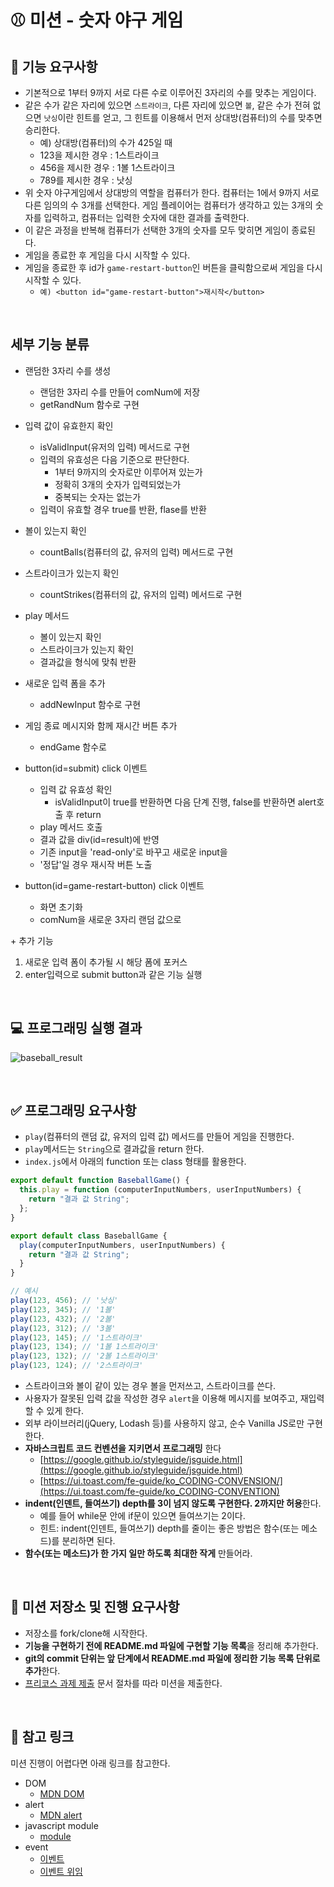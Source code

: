 # ⚾ 미션 - 숫자 야구 게임

## 🎯 기능 요구사항

- 기본적으로 1부터 9까지 서로 다른 수로 이루어진 3자리의 수를 맞추는 게임이다.
- 같은 수가 같은 자리에 있으면 `스트라이크`, 다른 자리에 있으면 `볼`, 같은 수가 전혀 없으면 `낫싱`이란 힌트를 얻고, 그 힌트를 이용해서 먼저 상대방(컴퓨터)의 수를 맞추면 승리한다.
  - 예) 상대방(컴퓨터)의 수가 425일 때
  - 123을 제시한 경우 : 1스트라이크
  - 456을 제시한 경우 : 1볼 1스트라이크
  - 789를 제시한 경우 : 낫싱
- 위 숫자 야구게임에서 상대방의 역할을 컴퓨터가 한다. 컴퓨터는 1에서 9까지 서로 다른 임의의 수 3개를 선택한다. 게임 플레이어는 컴퓨터가 생각하고 있는 3개의 숫자를 입력하고, 컴퓨터는 입력한 숫자에 대한 결과를 출력한다.
- 이 같은 과정을 반복해 컴퓨터가 선택한 3개의 숫자를 모두 맞히면 게임이 종료된다.
- 게임을 종료한 후 게임을 다시 시작할 수 있다.
- 게임을 종료한 후 id가 `game-restart-button`인 버튼을 클릭함으로써 게임을 다시 시작할 수 있다. 
  - `예) <button id="game-restart-button">재시작</button>`

<br>

## 세부 기능 분류

- 랜덤한 3자리 수를 생성
  - 랜덤한 3자리 수를 만들어 comNum에 저장
  - getRandNum 함수로 구현

- 입력 값이 유효한지 확인
  - isValidInput(유저의 입력)  메서드로 구현
  - 입력의 유효성은 다음 기준으로 판단한다.
    - 1부터 9까지의 숫자로만 이루어져 있는가
    - 정확히 3개의 숫자가 입력되었는가
    - 중복되는 숫자는 없는가
  - 입력이 유효할 경우 true를 반환, flase를 반환

- 볼이 있는지 확인
  - countBalls(컴퓨터의 값, 유저의 입력) 메서드로 구현
  
- 스트라이크가 있는지 확인
  - countStrikes(컴퓨터의 값, 유저의 입력) 메서드로 구현
  
- play 메서드  
  - 볼이 있는지 확인
  - 스트라이크가 있는지 확인
  - 결과값을 형식에 맞춰 반환
  
- 새로운 입력 폼을 추가
  - addNewInput 함수로 구현
  
- 게임 종료 메시지와 함께 재시간 버튼 추가
  - endGame 함수로 
  
- button(id=submit) click 이벤트
  - 입력 값 유효성 확인
    - isValidInput이 true를 반환하면 다음 단계 진행, false를 반환하면 alert호출 후 return
  - play 메서드 호출
  - 결과 값을 div(id=result)에 반영
  - 기존 input을 'read-only'로 바꾸고 새로운 input을 
  - '정답'일 경우 재시작 버튼 노출

- button(id=game-restart-button) click 이벤트
  - 화면 초기화
  - comNum을 새로운 3자리 랜덤 값으로 

\+ 추가 기능
  1. 새로운 입력 폼이 추가될 시 해당 폼에 포커스
  2. enter입력으로 submit button과 같은 기능 실행


<br>

## 💻 프로그래밍 실행 결과

![baseball_result](https://user-images.githubusercontent.com/50367798/100166088-32473e00-2eff-11eb-9454-5d45e648b37e.jpg)

<br>

## ✅ 프로그래밍 요구사항

- `play`(컴퓨터의 랜덤 값, 유저의 입력 값) 메서드를 만들어 게임을 진행한다.
- `play`메서드는 `String`으로 결과값을 return 한다.
- `index.js`에서 아래의 function 또는 class 형태를 활용한다.

```javascript
export default function BaseballGame() {
  this.play = function (computerInputNumbers, userInputNumbers) {
    return "결과 값 String";
  };
}

export default class BaseballGame {
  play(computerInputNumbers, userInputNumbers) {
    return "결과 값 String";
  }
}

// 예시
play(123, 456); // '낫싱'
play(123, 345); // '1볼'
play(123, 432); // '2볼'
play(123, 312); // '3볼'
play(123, 145); // '1스트라이크'
play(123, 134); // '1볼 1스트라이크'
play(123, 132); // '2볼 1스트라이크'
play(123, 124); // '2스트라이크'
```

- 스트라이크와 볼이 같이 있는 경우 볼을 먼저쓰고, 스트라이크를 쓴다.
- 사용자가 잘못된 입력 값을 작성한 경우 `alert`을 이용해 메시지를 보여주고, 재입력할 수 있게 한다.
- 외부 라이브러리(jQuery, Lodash 등)를 사용하지 않고, 순수 Vanilla JS로만 구현한다.
- **자바스크립트 코드 컨벤션을 지키면서 프로그래밍** 한다
  - [https://google.github.io/styleguide/jsguide.html](https://google.github.io/styleguide/jsguide.html)
  - [https://ui.toast.com/fe-guide/ko_CODING-CONVENSION/](https://ui.toast.com/fe-guide/ko_CODING-CONVENTION)
- **indent(인덴트, 들여쓰기) depth를 3이 넘지 않도록 구현한다. 2까지만 허용**한다.
  - 예를 들어 while문 안에 if문이 있으면 들여쓰기는 2이다.
  - 힌트: indent(인덴트, 들여쓰기) depth를 줄이는 좋은 방법은 함수(또는 메소드)를 분리하면 된다.
- **함수(또는 메소드)가 한 가지 일만 하도록 최대한 작게** 만들어라.

<br>

## 📝 미션 저장소 및 진행 요구사항

- 저장소를 fork/clone해 시작한다.
- **기능을 구현하기 전에 README.md 파일에 구현할 기능 목록**을 정리해 추가한다.
- **git의 commit 단위는 앞 단계에서 README.md 파일에 정리한 기능 목록 단위로 추가**한다.
- [프리코스 과제 제출](https://github.com/woowacourse/woowacourse-docs/tree/master/precourse) 문서 절차를 따라 미션을 제출한다.

<br>

## 🔗 참고 링크

미션 진행이 어렵다면 아래 링크를 참고한다.

- DOM
  - [MDN DOM](https://developer.mozilla.org/ko/docs/Web/API/Document_Object_Model/%EC%86%8C%EA%B0%9C)
- alert
  - [MDN alert](https://developer.mozilla.org/ko/docs/Web/API/Window/alert)
- javascript module
  - [module](https://ko.javascript.info/modules-intro)
- event
  - [이벤트](https://ko.javascript.info/introduction-browser-events)
  - [이벤트 위임](https://ko.javascript.info/event-delegation)
